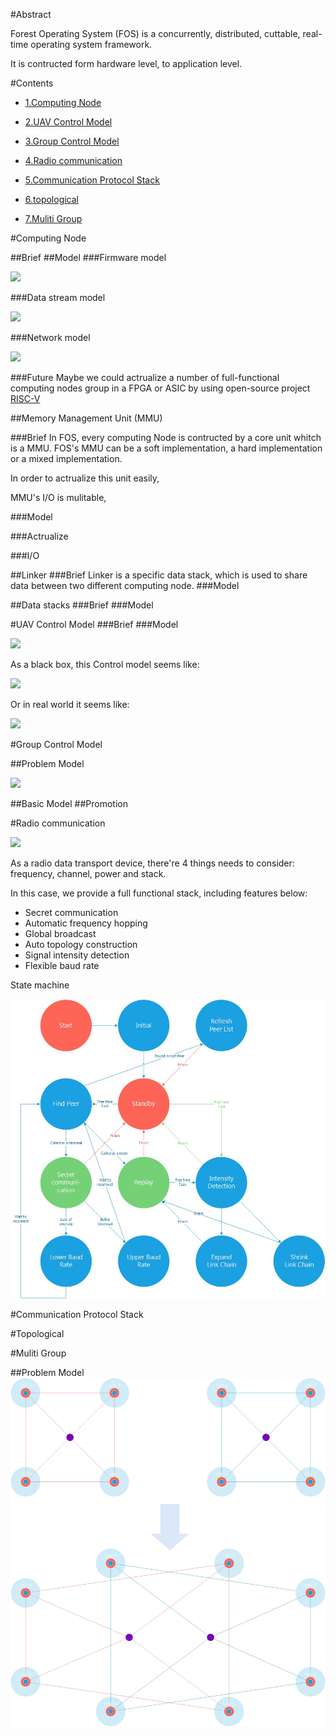 #Abstract

Forest Operating System (FOS) is a concurrently, distributed, 
cuttable, real-time operating system framework.

It is contructed form hardware level, to application level.

#Contents

- [1.Computing Node](#user-content-1)

- [2.UAV Control Model](#user-content-2) 

- [3.Group Control Model](#user-content-3) 

- [4.Radio communication](#user-content-4)

- [5.Communication Protocol Stack](#user-content-5)

- [6.topological](#user-content-6)

- [7.Muliti Group](#user-content-7)

#Computing Node

<p  id="1">

##Brief
##Model
###Firmware model

![](img/ComputingNode.jpg)

###Data stream model

![](img/ComputingNode2.jpg)

###Network model

![](img/ComputingNode3.jpg)

###Future
Maybe we could actrualize a number of full-functional computing nodes group in a FPGA or ASIC by using open-source project [RISC-V](riscv.org)
 

##Memory Management Unit (MMU)

###Brief
In FOS, every computing Node is contructed by a core unit whitch is a MMU.
FOS's MMU can be a soft implementation, 
a hard implementation or a mixed implementation.

In order to actrualize this unit easily, 

MMU's I/O is mulitable,


###Model

###Actrualize

###I/O





##Linker
###Brief
Linker is a specific data stack, which is used to share data between two different computing node.
###Model

##Data stacks
###Brief
###Model


<p  id="2">

#UAV Control Model
###Brief
###Model

![](img/UAVControl1.jpg)

As a black box, this Control model seems like:

![](img/UAVControl2.jpg)

Or in real world it seems like:

![](img/UAVControl3.jpg)

<p  id="3">

#Group Control Model

##Problem Model

![](img/Group1.jpg)

##Basic Model
##Promotion

<p  id="4">

#Radio communication

![](img/Group2.jpg)

As a radio data transport device, there're 4 things needs to consider:
frequency, channel, power and stack.

In this case, we provide a full functional stack, including features below:

- Secret communication
- Automatic frequency hopping
- Global broadcast
- Auto topology construction
- Signal intensity detection
- Flexible baud rate

State machine

![](img/Radio1.jpg)

<p  id="5">

#Communication Protocol Stack

<p  id="6">

#Topological

<p  id="7">

#Muliti Group

##Problem Model
![](img/Group3.jpg)